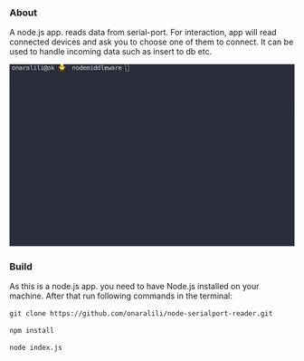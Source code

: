 ### About
A node.js app. reads data from serial-port.
For interaction, app will read connected devices and ask you to choose one of them to connect.
It can be used to handle incoming data such as insert to db etc.



![](serialport.gif)

### Build
As this is a node.js app. you need to have Node.js installed on your machine.
After that run following commands in the terminal:
```
git clone https://github.com/onaralili/node-serialport-reader.git
```
```
npm install
```
```
node index.js
```

